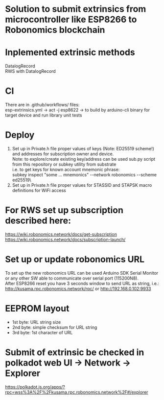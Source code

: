 # Solution to submit extrinsics from microcontroller like ESP8266 to Robonomics blockchain

# Inplemented extrinsic methods
DatalogRecord\
RWS with DatalogRecord

# CI
There are in .github/workflows/ files:\
esp-extrinsics.yml        ->  act -j esp8622  ->  to build by arduino-cli binary for target device and run library unit tests

# Deploy 
1. Set up in Private.h file proper values of keys (Note: ED25519 scheme!) and addresses for subscription owner and device.\
    Note: to explore/create existing key/address can be used sub.py script from this repository or subkey utility from substrate\
    i.e. to get keys for known account mnemonic phrase:\
    subkey inspect "some ... mnemonics" --network robonomics --scheme ed25519\
2. Set up in Private.h file proper values for STASSID and STAPSK macro definitions for WiFi access

# For RWS set up subscription  described here:
https://wiki.robonomics.network/docs/get-subscription
https://wiki.robonomics.network/docs/subscription-launch/

# Set up or update robonomics URL
To set up the new robonomics URL can be used Arduino SDK Serial Monitor or any other SW able to communicate over serial port (115200N8).\
After ESP8266 reset you have 3 seconds window to send URL as string, i.e.:  http://kusama.rpc.robonomics.network/rpc/ or http://192.168.0.102:9933

# EEPROM layout
- 1st byte: URL string size
- 2nd byte: simple checksum for URL string
- 3rd byte: 1st character of URL

# Submit of extrinsic be checked in polkadot web UI -> Network -> Explorer
https://polkadot.js.org/apps/?rpc=wss%3A%2F%2Fkusama.rpc.robonomics.network%2F#/explorer
